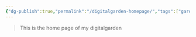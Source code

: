 ```yaml
---
{"dg-publish":true,"permalink":"/digitalgarden-homepage/","tags":["gardenEntry"],"dgShowInlineTitle":true}
---
```



> This is the home page of my digitalgarden
